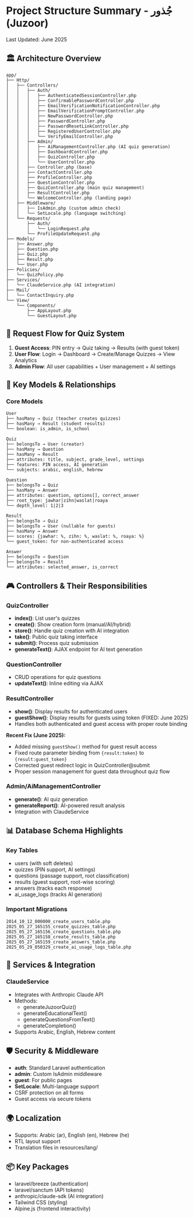 # Project Structure Summary - جُذور (Juzoor)

Last Updated: June 2025

## 🏛️ Architecture Overview

```
app/
├── Http/
│   ├── Controllers/
│   │   ├── Auth/
│   │   │   ├── AuthenticatedSessionController.php
│   │   │   ├── ConfirmablePasswordController.php
│   │   │   ├── EmailVerificationNotificationController.php
│   │   │   ├── EmailVerificationPromptController.php
│   │   │   ├── NewPasswordController.php
│   │   │   ├── PasswordController.php
│   │   │   ├── PasswordResetLinkController.php
│   │   │   ├── RegisteredUserController.php
│   │   │   └── VerifyEmailController.php
│   │   ├── Admin/
│   │   │   ├── AiManagementController.php (AI quiz generation)
│   │   │   ├── DashboardController.php
│   │   │   ├── QuizController.php
│   │   │   └── UserController.php
│   │   ├── Controller.php (base)
│   │   ├── ContactController.php
│   │   ├── ProfileController.php
│   │   ├── QuestionController.php
│   │   ├── QuizController.php (main quiz management)
│   │   ├── ResultController.php
│   │   └── WelcomeController.php (landing page)
│   ├── Middleware/
│   │   ├── IsAdmin.php (custom admin check)
│   │   └── SetLocale.php (language switching)
│   └── Requests/
│       ├── Auth/
│       │   └── LoginRequest.php
│       └── ProfileUpdateRequest.php
├── Models/
│   ├── Answer.php
│   ├── Question.php
│   ├── Quiz.php
│   ├── Result.php
│   └── User.php
├── Policies/
│   └── QuizPolicy.php
├── Services/
│   └── ClaudeService.php (AI integration)
├── Mail/
│   └── ContactInquiry.php
└── View/
    └── Components/
        ├── AppLayout.php
        └── GuestLayout.php
```

## 🔄 Request Flow for Quiz System

1. **Guest Access**: PIN entry → Quiz taking → Results (with guest token)
2. **User Flow**: Login → Dashboard → Create/Manage Quizzes → View Analytics
3. **Admin Flow**: All user capabilities + User management + AI settings

## 🎯 Key Models & Relationships

### Core Models

```
User
├── hasMany → Quiz (teacher creates quizzes)
├── hasMany → Result (student results)
└── boolean: is_admin, is_school

Quiz
├── belongsTo → User (creator)
├── hasMany → Question
├── hasMany → Result
├── attributes: title, subject, grade_level, settings
├── features: PIN access, AI generation
└── subjects: arabic, english, hebrew

Question
├── belongsTo → Quiz
├── hasMany → Answer
├── attributes: question, options[], correct_answer
├── root_type: jawhar|zihn|waslat|roaya
└── depth_level: 1|2|3

Result
├── belongsTo → Quiz
├── belongsTo → User (nullable for guests)
├── hasMany → Answer
├── scores: {jawhar: %, zihn: %, waslat: %, roaya: %}
└── guest_token: for non-authenticated access

Answer
├── belongsTo → Question
├── belongsTo → Result
└── attributes: selected_answer, is_correct
```

## 🎮 Controllers & Their Responsibilities

### QuizController

-   **index()**: List user's quizzes
-   **create()**: Show creation form (manual/AI/hybrid)
-   **store()**: Handle quiz creation with AI integration
-   **take()**: Public quiz taking interface
-   **submit()**: Process quiz submission
-   **generateText()**: AJAX endpoint for AI text generation

### QuestionController

-   CRUD operations for quiz questions
-   **updateText()**: Inline editing via AJAX

### ResultController

-   **show()**: Display results for authenticated users
-   **guestShow()**: Display results for guests using token (FIXED: June 2025)
-   Handles both authenticated and guest access with proper route binding

**Recent Fix (June 2025):**

-   Added missing `guestShow()` method for guest result access
-   Fixed route parameter binding from `{result:token}` to `{result:guest_token}`
-   Corrected guest redirect logic in QuizController@submit
-   Proper session management for guest data throughout quiz flow

### Admin/AiManagementController

-   **generate()**: AI quiz generation
-   **generateReport()**: AI-powered result analysis
-   Integration with ClaudeService

## 📊 Database Schema Highlights

### Key Tables

-   users (with soft deletes)
-   quizzes (PIN support, AI settings)
-   questions (passage support, root classification)
-   results (guest support, root-wise scoring)
-   answers (tracks each response)
-   ai_usage_logs (tracks AI generation)

### Important Migrations

```
2014_10_12_000000_create_users_table.php
2025_05_27_165155_create_quizzes_table.php
2025_05_27_165156_create_questions_table.php
2025_05_27_165158_create_results_table.php
2025_05_27_165159_create_answers_table.php
2025_05_29_050329_create_ai_usage_logs_table.php
```

## 🔧 Services & Integration

### ClaudeService

-   Integrates with Anthropic Claude API
-   Methods:
    -   generateJuzoorQuiz()
    -   generateEducationalText()
    -   generateQuestionsFromText()
    -   generateCompletion()
-   Supports Arabic, English, Hebrew content

## 🛡️ Security & Middleware

-   **auth**: Standard Laravel authentication
-   **admin**: Custom IsAdmin middleware
-   **guest**: For public pages
-   **SetLocale**: Multi-language support
-   CSRF protection on all forms
-   Guest access via secure tokens

## 🌍 Localization

-   Supports: Arabic (ar), English (en), Hebrew (he)
-   RTL layout support
-   Translation files in resources/lang/

## 📦 Key Packages

-   laravel/breeze (authentication)
-   laravel/sanctum (API tokens)
-   anthropic/claude-sdk (AI integration)
-   Tailwind CSS (styling)
-   Alpine.js (frontend interactivity)
